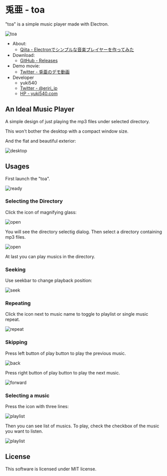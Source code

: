 # 兎亜 - toa
"toa" is a simple music player made with Electron.

![toa](./__sample__/toa.png)

- About:
  - [Qiita - Electronでシンプルな音楽プレイヤーを作ってみた](http://qiita.com/yuki540/items/8a2b8b07bea896fb7151)
- Download:
  - [GitHub - Releases](https://github.com/yuki540net/toa/releases/tag/v0.0.1)
- Demo movie:
  - [Twitter - 兎亜のデモ動画](https://twitter.com/eriri_jp/status/850557992990687232)
- Developer
   - yuki540
   - [Twitter - @eriri_jp](https://twitter.com/eriri_jp)
   - [HP - yuki540.com](http://yuki540.com)
   
## An Ideal Music Player

A simple design of just playing the mp3 files under selected directory.

This won't bother the desktop with a compact window size.

And the flat and beautiful exterior:

![desktop](./__sample__/desktop.png)

## Usages

First launch the "toa".

![ready](./__sample__/ready.png)

### Selecting the Directory

Click the icon of magnifying glass:

![open](./__sample__/open_1.png)

You will see the directory selectig dialog.
Then select a directory containing mp3 files.

![open](./__sample__/open_2.png)

At last you can play musics in the directory.

### Seeking
Use seekbar to change playback position:

![seek](./__sample__/seek.png)

### Repeating
Click the icon next to music name to toggle to playlist or single music repeat.

![repeat](./__sample__/repeat.png)

### Skipping
Press left button of play button to play the previous music.

![back](./__sample__/back.png)

Press right button of play button to play the next music.

![forward](./__sample__/forward.png)

### Selecting a music

Press the icon with three lines:

![playlist](./__sample__/playlist_1.png)

Then you can see list of musics.
To play, check the checkbox of the music you want to listen.

![playlist](./__sample__/playlist_2.png)

## License
This software is licensed under MIT license.
